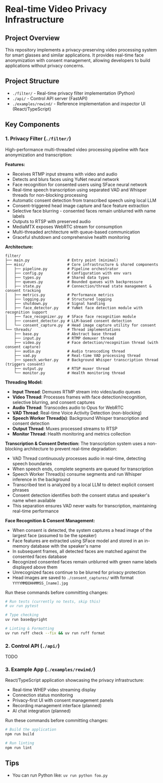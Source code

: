 # Real-time Video Privacy Infrastructure

## Project Overview

This repository implements a privacy-preserving video processing system for smart glasses and similar applications. It provides real-time face anonymization with consent management, allowing developers to build applications without privacy concerns.

## Project Structure

- `./filter/` - Real-time privacy filter implementation (Python)
- `./api/` - Control API server (FastAPI)
- `./examples/rewind/` - Reference implementation and inspector UI (React/TypeScript)

## Key Components

### 1. Privacy Filter (`./filter/`)

High-performance multi-threaded video processing pipeline with face anonymization and transcription:

**Features:**
- Receives RTMP input streams with video and audio
- Detects and blurs faces using YuNet neural network
- Face recognition for consented users using SFace neural network
- Real-time speech transcription using separated VAD and Whisper threads for non-blocking processing
- Automatic consent detection from transcribed speech using local LLM
- Consent-triggered head image capture and face feature extraction
- Selective face blurring - consented faces remain unblurred with name labels
- Outputs to RTSP with preserved audio
- MediaMTX exposes WebRTC stream for consumption
- Multi-threaded architecture with queue-based communication
- Graceful shutdown and comprehensive health monitoring

**Architecture:**
```
filter/
├── main.py                 # Entry point (minimal)
├── misc/                   # Core infrastructure & shared components
│   ├── pipeline.py         # Pipeline orchestrator
│   ├── config.py           # Configuration with env vars
│   ├── types.py            # Shared data types
│   ├── queues.py           # Bounded queues with backpressure
│   ├── state.py            # Connection/thread state management & consent tracking
│   ├── metrics.py          # Performance metrics
│   ├── logging.py          # Structured logging
│   ├── shutdown.py         # Signal handling
│   ├── face_detector.py    # YuNet face detection module with recognition support
│   ├── face_recognizer.py  # SFace face recognition module
│   ├── consent_detector.py # LLM-based consent detection
│   └── consent_capture.py  # Head image capture utility for consent
└── threads/                # Thread implementations
    ├── base.py             # Abstract base thread
    ├── input.py            # RTMP demuxer thread
    ├── video.py            # Face detection/recognition thread (with consent capture)
    ├── audio.py            # Audio transcoding thread
    ├── vad.py              # Real-time VAD processing thread
    ├── speech_worker.py    # Background Whisper transcription thread (triggers consent)
    ├── output.py           # RTSP muxer thread
    └── monitor.py          # Health monitoring thread
```

**Threading Model:**
- **Input Thread**: Demuxes RTMP stream into video/audio queues
- **Video Thread**: Processes frames with face detection/recognition, selective blurring, and consent captures
- **Audio Thread**: Transcodes audio to Opus for WebRTC
- **VAD Thread**: Real-time Voice Activity Detection (non-blocking)
- **Speech Worker Thread(s)**: Background Whisper transcription and consent detection
- **Output Thread**: Muxes processed streams to RTSP
- **Monitor Thread**: Health monitoring and metrics collection

**Transcription & Consent Detection:**
The transcription system uses a non-blocking architecture to prevent real-time degradation:
- VAD Thread continuously processes audio in real-time, detecting speech boundaries
- When speech ends, complete segments are queued for transcription
- Speech Worker Thread(s) consume segments and run Whisper inference in the background
- Transcribed text is analyzed by a local LLM to detect explicit consent phrases
- Consent detection identifies both the consent status and speaker's name when available
- This separation ensures VAD never waits for transcription, maintaining real-time performance

**Face Recognition & Consent Management:**
- When consent is detected, the system captures a head image of the largest face (assumed to be the speaker)
- Face features are extracted using SFace model and stored in an in-memory database with the speaker's name
- In subsequent frames, all detected faces are matched against the consented faces database
- Recognized consented faces remain unblurred with green name labels displayed above them
- Unrecognized faces continue to be blurred for privacy protection
- Head images are saved to `./consent_captures/` with format `YYYYMMDDHHMMSS_[name].jpg`

Run these commands before committing changes:

```bash
# Run tests (currently no tests, skip this)
# uv run pytest

# Type checking
uv run basedpyright

# Linting & Formatting
uv run ruff check --fix && uv run ruff format
```

### 2. Control API (`./api/`)

TODO

### 3. Example App (`./examples/rewind/`)

React/TypeScript application showcasing the privacy infrastructure:

- Real-time WHEP video streaming display
- Connection status monitoring
- Privacy-first UI with consent management panels
- Recording management interface (planned)
- AI chat integration (planned)

Run these commands before committing changes:

```bash
# Build the application
npm run build

# Run linting
npm run lint
```

## Tips

- You can run Python like: `uv run python foo.py`
